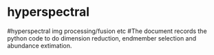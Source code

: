 # hyperspectral
#hyperspectral img processing/fusion etc
#The document records the python code to do dimension reduction, endmember selection and abundance extimation.
